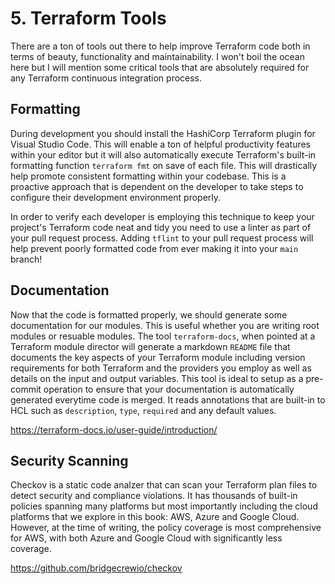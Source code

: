 # 5. Terraform Tools

There are a ton of tools out there to help improve Terraform code both in terms of beauty, functionality and maintainability. I won't boil the ocean here but I will mention some critical tools that are absolutely required for any Terraform continuous integration process.

## Formatting

During development you should install the HashiCorp Terraform plugin for Visual Studio Code. This will enable a ton of helpful productivity features within your editor but it will also automatically execute Terraform's built-in formatting function `terraform fmt` on save of each file. This will drastically help promote consistent formatting within your codebase. This is a proactive approach that is dependent on the developer to take steps to configure their development environment properly. 

In order to verify each developer is employing this technique to keep your project's Terraform code neat and tidy you need to use a linter as part of your pull request process. Adding `tflint` to your pull request process will help prevent poorly formatted code from ever making it into your `main` branch!

## Documentation

Now that the code is formatted properly, we should generate some documentation for our modules. This is useful whether you are writing root modules or resuable modules. The tool `terraform-docs`, when pointed at a Terraform module director will generate a markdown `README` file that documents the key aspects of your Terraform module including version requirements for both Terraform and the providers you employ as well as details on the input and output variables. This tool is ideal to setup as a pre-commit operation to ensure that your documentation is automatically generated everytime code is merged. It reads annotations that are built-in to HCL such as `description`, `type`, `required` and any default values.

https://terraform-docs.io/user-guide/introduction/

## Security Scanning

Checkov is a static code analzer that can scan your Terraform plan files to detect security and compliance violations. It has thousands of built-in policies spanning many platforms but most importantly including the cloud platforms that we explore in this book: AWS, Azure and Google Cloud. However, at the time of writing, the policy coverage is most comprehensive for AWS, with both Azure and Google Cloud with significantly less coverage.

https://github.com/bridgecrewio/checkov
